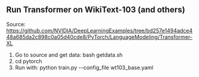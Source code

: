 ## Run Transformer on WikiText-103 (and others)

Source: https://github.com/NVIDIA/DeepLearningExamples/tree/bd257e1494adce448a685da2c898c0a05d40cde8/PyTorch/LanguageModeling/Transformer-XL

1. Go to source and get data: bash getdata.sh
2. cd pytorch
3. Run with: python train.py --config_file wt103_base.yaml
